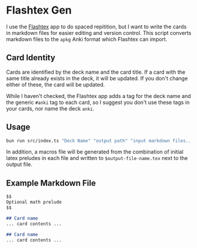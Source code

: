 # Flashtex Gen

I use the [Flashtex](https://flashtex.app/) app to do spaced repitition, but I want to write the cards in markdown files for easier editing and
version control. This script converts markdown files to the `apkg` Anki format which Flashtex can import.

## Card Identity

Cards are identified by the deck name and the card title. If a card with the same title already exists in the deck,
it will be updated. If you don't change either of these, the card will be updated.

While I haven't checked, the Flashtex app adds a tag for the deck name and the generic `#anki` tag to each card, so I
suggest you don't use these tags in your cards, nor name the deck `anki`.

## Usage

```bash
bun run src/index.ts "Deck Name" "output path" "input markdown files..."
```

In addition, a macros file will be generated from the combination of initial latex preludes in each file and written to
`$output-file-name.tex` next to the output file.

## Example Markdown File

```markdown
$$
Optional math prelude
$$

## Card name
... card contents ...

## Card name
... card contents ...
```
